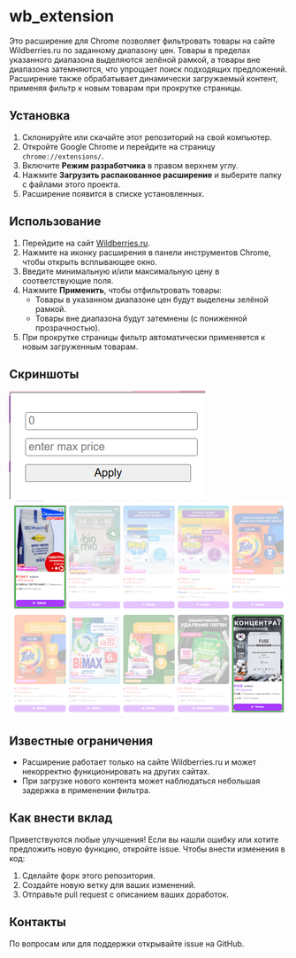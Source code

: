 # wb_extension
Это расширение для Chrome позволяет фильтровать товары на сайте Wildberries.ru по заданному диапазону цен. Товары в пределах указанного диапазона выделяются зелёной рамкой, а товары вне диапазона затемняются, что упрощает поиск подходящих предложений. Расширение также обрабатывает динамически загружаемый контент, применяя фильтр к новым товарам при прокрутке страницы.

## Установка

1. Склонируйте или скачайте этот репозиторий на свой компьютер.
2. Откройте Google Chrome и перейдите на страницу `chrome://extensions/`.
3. Включите **Режим разработчика** в правом верхнем углу.
4. Нажмите **Загрузить распакованное расширение** и выберите папку с файлами этого проекта.
5. Расширение появится в списке установленных.

## Использование

1. Перейдите на сайт [Wildberries.ru](https://www.wildberries.ru/).
2. Нажмите на иконку расширения в панели инструментов Chrome, чтобы открыть всплывающее окно.
3. Введите минимальную и/или максимальную цену в соответствующие поля.
4. Нажмите **Применить**, чтобы отфильтровать товары:
   - Товары в указанном диапазоне цен будут выделены зелёной рамкой.
   - Товары вне диапазона будут затемнены (с пониженной прозрачностью).
5. При прокрутке страницы фильтр автоматически применяется к новым загруженным товарам.

## Скриншоты

![Интерфейс всплывающего окна](screenshots/popup.png)  
![Отфильтрованные товары](screenshots/filtered-products.png)  

## Известные ограничения

- Расширение работает только на сайте Wildberries.ru и может некорректно функционировать на других сайтах.
- При загрузке нового контента может наблюдаться небольшая задержка в применении фильтра.

## Как внести вклад

Приветствуются любые улучшения! Если вы нашли ошибку или хотите предложить новую функцию, откройте issue. Чтобы внести изменения в код:

1. Сделайте форк этого репозитория.
2. Создайте новую ветку для ваших изменений.
3. Отправьте pull request с описанием ваших доработок.

## Контакты

По вопросам или для поддержки открывайте issue на GitHub.